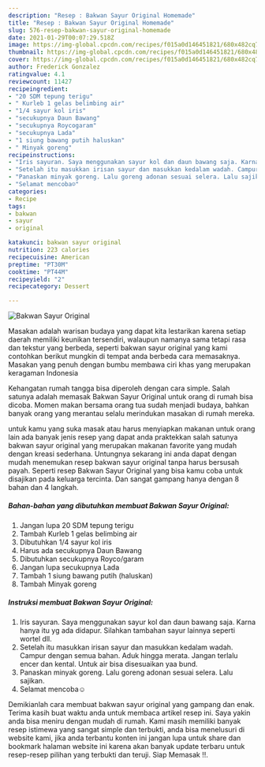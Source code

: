 ```yaml
---
description: "Resep : Bakwan Sayur Original Homemade"
title: "Resep : Bakwan Sayur Original Homemade"
slug: 576-resep-bakwan-sayur-original-homemade
date: 2021-01-29T00:07:29.518Z
image: https://img-global.cpcdn.com/recipes/f015a0d146451821/680x482cq70/bakwan-sayur-original-foto-resep-utama.jpg
thumbnail: https://img-global.cpcdn.com/recipes/f015a0d146451821/680x482cq70/bakwan-sayur-original-foto-resep-utama.jpg
cover: https://img-global.cpcdn.com/recipes/f015a0d146451821/680x482cq70/bakwan-sayur-original-foto-resep-utama.jpg
author: Frederick Gonzalez
ratingvalue: 4.1
reviewcount: 11427
recipeingredient:
- "20 SDM tepung terigu"
- " Kurleb 1 gelas belimbing air"
- "1/4 sayur kol iris"
- "secukupnya Daun Bawang"
- "secukupnya Roycogaram"
- "secukupnya Lada"
- "1 siung bawang putih haluskan"
- " Minyak goreng"
recipeinstructions:
- "Iris sayuran. Saya menggunakan sayur kol dan daun bawang saja. Karna hanya itu yg ada didapur. Silahkan tambahan sayur lainnya seperti wortel dll."
- "Setelah itu masukkan irisan sayur dan masukkan kedalam wadah. Campur dengan semua bahan. Aduk hingga merata. Jangan terlalu encer dan kental. Untuk air bisa disesuaikan yaa bund."
- "Panaskan minyak goreng. Lalu goreng adonan sesuai selera. Lalu sajikan."
- "Selamat mencoba☺"
categories:
- Recipe
tags:
- bakwan
- sayur
- original

katakunci: bakwan sayur original 
nutrition: 223 calories
recipecuisine: American
preptime: "PT30M"
cooktime: "PT44M"
recipeyield: "2"
recipecategory: Dessert

---
```



![Bakwan Sayur Original](https://img-global.cpcdn.com/recipes/f015a0d146451821/680x482cq70/bakwan-sayur-original-foto-resep-utama.jpg)

Masakan adalah warisan budaya yang dapat kita lestarikan karena setiap daerah memiliki keunikan tersendiri, walaupun namanya sama tetapi rasa dan tekstur yang berbeda, seperti bakwan sayur original yang kami contohkan berikut mungkin di tempat anda berbeda cara memasaknya. Masakan yang penuh dengan bumbu membawa ciri khas yang merupakan keragaman Indonesia

Kehangatan rumah tangga bisa diperoleh dengan cara simple. Salah satunya adalah memasak Bakwan Sayur Original untuk orang di rumah bisa dicoba. Momen makan bersama orang tua sudah menjadi budaya, bahkan banyak orang yang merantau selalu merindukan masakan di rumah mereka.



untuk kamu yang suka masak atau harus menyiapkan makanan untuk orang lain ada banyak jenis resep yang dapat anda praktekkan salah satunya bakwan sayur original yang merupakan makanan favorite yang mudah dengan kreasi sederhana. Untungnya sekarang ini anda dapat dengan mudah menemukan resep bakwan sayur original tanpa harus bersusah payah.
Seperti resep Bakwan Sayur Original yang bisa kamu coba untuk disajikan pada keluarga tercinta. Dan sangat gampang hanya dengan 8 bahan dan 4 langkah.


<!--inarticleads1-->

##### Bahan-bahan yang dibutuhkan membuat Bakwan Sayur Original:

1. Jangan lupa 20 SDM tepung terigu
1. Tambah  Kurleb 1 gelas belimbing air
1. Dibutuhkan 1/4 sayur kol iris
1. Harus ada secukupnya Daun Bawang
1. Dibutuhkan secukupnya Royco/garam
1. Jangan lupa secukupnya Lada
1. Tambah 1 siung bawang putih (haluskan)
1. Tambah  Minyak goreng




<!--inarticleads2-->

##### Instruksi membuat  Bakwan Sayur Original:

1. Iris sayuran. Saya menggunakan sayur kol dan daun bawang saja. Karna hanya itu yg ada didapur. Silahkan tambahan sayur lainnya seperti wortel dll.
1. Setelah itu masukkan irisan sayur dan masukkan kedalam wadah. Campur dengan semua bahan. Aduk hingga merata. Jangan terlalu encer dan kental. Untuk air bisa disesuaikan yaa bund.
1. Panaskan minyak goreng. Lalu goreng adonan sesuai selera. Lalu sajikan.
1. Selamat mencoba☺




Demikianlah cara membuat bakwan sayur original yang gampang dan enak. Terima kasih buat waktu anda untuk membaca artikel resep ini. Saya yakin anda bisa meniru dengan mudah di rumah. Kami masih memiliki banyak resep istimewa yang sangat simple dan terbukti, anda bisa menelusuri di website kami, jika anda terbantu konten ini jangan lupa untuk share dan bookmark halaman website ini karena akan banyak update terbaru untuk resep-resep pilihan yang terbukti dan teruji. Siap Memasak !!. 
